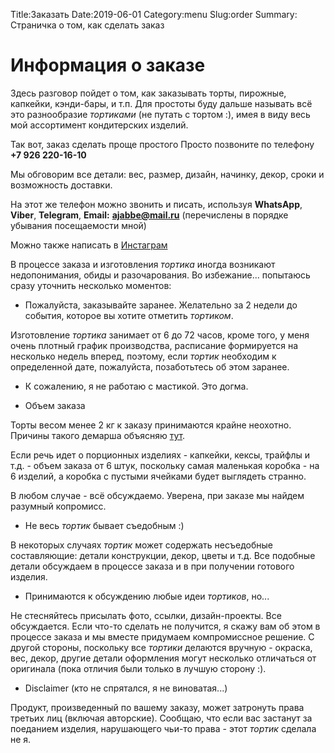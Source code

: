 Title:Заказать
Date:2019-06-01
Category:menu
Slug:order
Summary: Страничка о том, как сделать заказ

<h1 class='title'>
    <span>
        Информация о заказе
    </span>
</h1>


Здесь разговор пойдет о том, как заказывать торты, пирожные, капкейки, кэнди-бары, и т.п. Для простоты буду дальше называть всё это разнообразие *тортиками* (не путать с тортом :), имея в виду весь мой ассортимент кондитерских изделий. 

Так вот, заказ сделать проще простого
Просто позвоните по телефону **+7 926 220-16-10**

Мы обговорим все детали: вес, размер, дизайн, начинку, декор, сроки и возможность доставки.

На этот же телефон можно звонить и писать, используя **WhatsApp**, **Viber**, **Telegram**, **Email:** **[ajabbe@mail.ru](mailto:ajabbe@mail.ru)** (перечислены в порядке убывания посещаемости мной)

Можно также написать в [Инстаграм](https://www.instagram.com/anna.sutiagina)

В процессе заказа и изготовления *тортика*  иногда возникают недопонимания, обиды и разочарования. Во избежание... попытаюсь сразу уточнить несколько моментов:

- Пожалуйста, заказывайте заранее. Желательно за 2 недели до события, которое вы хотите отметить *тортиком*.

Изготовление *тортика* занимает от 6 до 72 часов, кроме того, у меня очень плотный график производства, расписание формируется на несколько недель вперед, поэтому, если *тортик* необходим к определенной дате, пожалуйста, позаботьтесь об этом заранее. 

- К сожалению, я не работаю с мастикой. Это догма.

- Объем заказа

Торты весом менее 2 кг к заказу принимаются крайне неохотно. Причины такого демарша объясняю [тут](/pages/twokilo.html). 

Если речь идет о порционных изделиях - капкейки, кексы, трайфлы и т.д. - объем заказа от 6 штук, поскольку самая маленькая коробка - на 6 изделий, а коробка с пустыми ячейками будет выглядеть странно.

В любом случае - всё обсуждаемо. Уверена, при заказе мы  найдем разумный копромисс.

- Не весь *тортик* бывает съедобным :)

В некоторых случаях *тортик* может содержать несъедобные составляющие: детали конструкции, декор, цветы и т.д. Все подобные детали обсуждаем в процессе заказа и в при получении готового изделия.

- Принимаются к обсуждению любые идеи *тортиков*, но...

Не стесняйтесь присылать фото, ссылки, дизайн-проекты. Все обсуждается. Если что-то сделать не получится, я скажу вам об этом в процессе заказа и мы вместе придумаем компромиссное решение.
С другой стороны, поскольку все *тортики* делаются вручную - окраска, вес, декор, другие детали оформления могут несколько отличаться от оригинала (пока отличия были только в лучшую сторону :). 

- Disclaimer (кто не спрятался, я не виноватая...)

Продукт, произведенный по вашему заказу, может затронуть права третьих лиц (включая авторские). Сообщаю, что если вас застанут за поеданием изделия, нарушающего чьи-то права - этот *тортик* сделала не я.

